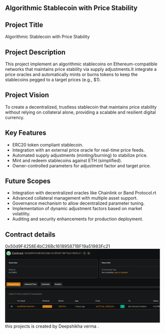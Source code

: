 ## Algorithmic Stablecoin with Price Stability

## Project Title
Algorithmic Stablecoin with Price Stability

## Project Description


This project  implement an algorithmic stablecoins on Ethereum-compatible networks that maintains price stability via supply adjustments.It integrate  a price oracles and automatically mints or burns tokens to keep the stablecoins pegged to a target prices (e.g., $1).

## Project Vision

To create a decentralized, trustless stablecoin that maintains price stability  without relying on collateral alone, providing a scalable and resilient digital currency.

## Key Features
- ERC20 token compliant stablecoin.
- Integration with an external price oracle for real-time price feeds.
- Automated supply adjustments (minting/burning) to stabilize price.
- Mint and redeem stablecoins against ETH (simplified).
- Owner-controlled parameters for adjustment factor and target price.

## Future Scopes
- Integration with decentralized oracles like Chainlink or Band Protocol.rt
- Advanced collateral management with multiple asset support.
- Governance mechanism to allow decentralized parameter tuning.
- Implementation of dynamic adjustment factors based on market volatility.
- Auditing and security enhancements for production deployment.

## Contract details
0x50d9F4258E4bC26Bc161895871BF19a51983Fc21![alt text](image.png)
this projects is created by Deepshikha verma .

